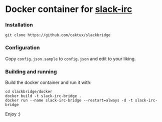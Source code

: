 Docker container for [slack-irc](https://github.com/ekmartin/slack-irc)
===

### Installation
```
git clone https://github.com/caktux/slackbridge
```

### Configuration

Copy `config.json.sample` to `config.json` and edit to your liking.

### Building and running

Build the docker container and run it with:

```
cd slackbridge/docker
docker build -t slack-irc-bridge .
docker run --name slack-irc-bridge --restart=always -d -t slack-irc-bridge
```

Enjoy :)
